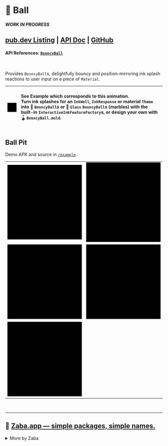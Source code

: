 # 🏓 Ball
##### **WORK IN PROGRESS**

## [pub.dev Listing](https://pub.dev/packages/ball) | [API Doc](https://pub.dev/documentation/ball/latest) | [GitHub](https://github.com/Zabadam/ball)
#### API References: [`BouncyBall`](https://pub.dev/documentation/ball/latest/ball/BouncyBall-class.html)

<br />

Provides `BouncyBall`s, delightfully bouncy and position-mirroring 
ink splash reactions to user input on a piece of `Material`.

| [![random splashFactory and color on every tap--bouncy balls!](https://raw.githubusercontent.com/Zabadam/ball/master/doc/variety_small.gif)](https://raw.githubusercontent.com/Zabadam/ball/master/doc/variety.gif 'See Example: random splashFactory and color on every tap--bouncy balls!') | <h4> See Example which corresponds to this animation. <br />Turn ink splashes for an `InkWell`, `InkResponse` or material `Theme` into 🏓 `BouncyBall`s or 🔮 `Glass` `BouncyBall`s (marbles) with the built-in `InteractiveInkFeatureFactory`s,  or design your own with 🪀 `BouncyBall.mold`.</h4> |
| :-------------------------------------------------------------------------------------------------------------------------------------------------------------------------------------------------------------------------------------------------------------------------------------------: | :------------------------------------------------------------------------------------------------------------------------------------------------------------------------------------------------------------------------------------------------------------------------------------------------ |
 
## Ball Pit
Demo APK and source in [`/example`](https://github.com/Zabadam/ball/tree/main/example).

|                                                                                                                                                                                                                                                                              |                                                                                                                                                                                                                                                                                            |
| :--------------------------------------------------------------------------------------------------------------------------------------------------------------------------------------------------------------------------------------------------------------------------: | :----------------------------------------------------------------------------------------------------------------------------------------------------------------------------------------------------------------------------------------------------------------------------------------- |
|     [![BouncyBall.splashFactory - bounce: "Bouncy Ball"](https://raw.githubusercontent.com/Zabadam/ball/master/doc/splashFactory.gif)](https://raw.githubusercontent.com/Zabadam/ball/master/doc/splashFactory.gif 'BouncyBall.splashFactory - bounce: \"Bouncy Ball\"')     | [![BouncyBall.splashFactory2 - bounce: "Custom Ink" (Classic)](https://raw.githubusercontent.com/Zabadam/ball/master/doc/splashFactory2.gif)](https://raw.githubusercontent.com/Zabadam/ball/master/doc/splashFactory2.gif 'BouncyBall.splashFactory2 - bounce: \"Custom Ink\" (Classic)') |
| [![BouncyBall.splashFactory3 - bounce: "Toward Finger"](https://raw.githubusercontent.com/Zabadam/ball/master/doc/splashFactory3.gif)](https://raw.githubusercontent.com/Zabadam/ball/master/doc/splashFactory3.gif 'BouncyBall.splashFactory3 - bounce: \"Toward Finger\"') | [![BouncyBall.splashFactory4 - bounce: "Toward Face"](https://raw.githubusercontent.com/Zabadam/ball/master/doc/splashFactory4.gif)](https://raw.githubusercontent.com/Zabadam/ball/master/doc/splashFactory4.gif 'BouncyBall.splashFactory4 - bounce: \"Toward Face\"')                   |
|   [![BouncyBall.marbleFactory - bounce: "Toward Finger"](https://raw.githubusercontent.com/Zabadam/ball/master/doc/marbleFactory.gif)](https://raw.githubusercontent.com/Zabadam/ball/master/doc/marbleFactory.gif 'BouncyBall.marbleFactory - bounce: \"Toward Finger\"')   |                                                                                                                                                                                                                                                                                            |

<br />

---

## 🐸 [Zaba.app ― simple packages, simple names.](https://pub.dev/publishers/zaba.app/packages 'Other Flutter packages published by Zaba.app')

<details>
<summary>More by Zaba</summary>

### Widgets to wrap other widgets
- ## 🕹️ [xl](https://pub.dev/packages/xl 'implement accelerometer-fueled interactions with a layering paradigm')
- ## 🌈 [foil](https://pub.dev/packages/foil 'implement accelerometer-reactive gradients in a cinch')
- ## 📜 [curtains](https://pub.dev/packages/curtains 'provide animated shadow decorations for a scrollable to allude to unrevealed content')
---
### Container widget that wraps many functionalities
- ## 🌟 [surface](https://pub.dev/packages/surface 'animated, morphing container with specs for Shape, Appearance, Filter, Tactility')
---
### Non-square `IconToo` + ext. `IconUtils` on `Icon`
- ## 🙋‍♂️ [icon](https://pub.dev/packages/icon 'An extended Icon \"too\" for those that are not actually square, plus shadows support + IconUtils')
---
### Side-kick companions, work great alone & employed above
- ## 🏓 [ball](https://pub.dev/packages/ball 'a bouncy, position-mirroring splash factory that\'s totally customizable')
- ## 👥 [shadows](https://pub.dev/packages/shadows 'convert a double-based \`elevation\` + BoxShadow and List\<BoxShadow\> extensions')
</details>
